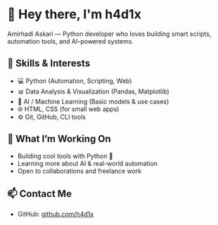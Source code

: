 # 👋 Hey there, I'm h4d1x

Amirhadi Askari — Python developer who loves building smart scripts, automation tools, and AI-powered systems.

## 🧠 Skills & Interests
- 💻 Python (Automation, Scripting, Web)
- 📊 Data Analysis & Visualization (Pandas, Matplotlib)
- 🤖 AI / Machine Learning (Basic models & use cases)
- 🌐 HTML, CSS (for small web apps)
- ⚙️ Git, GitHub, CLI tools
  
## 🧩 What I’m Working On
- Building cool tools with Python 🐍  
- Learning more about AI & real-world automation  
- Open to collaborations and freelance work

## 📫 Contact Me
- GitHub: [github.com/h4d1x](https://github.com/h4d1x)
